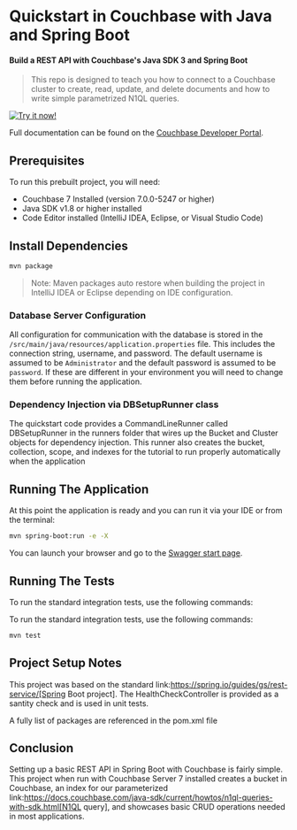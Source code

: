 # Quickstart in Couchbase with Java and Spring Boot
#### Build a REST API with Couchbase's Java SDK 3 and Spring Boot

> This repo is designed to teach you how to connect to a Couchbase cluster to create, read, update, and delete documents and how to write simple parametrized N1QL queries.

[![Try it now!](https://da-demo-images.s3.amazonaws.com/runItNow_outline.png?couchbase-example=java-springboot-quickstart-repo&source=github)](https://gitpod.io/#https://github.com/couchbase-examples/java-springboot-quickstart)

Full documentation can be found on the [Couchbase Developer Portal](https://developer.couchbase.com/tutorial-quickstart-springboot-java/).
## Prerequisites
To run this prebuilt project, you will need:

- Couchbase 7 Installed (version 7.0.0-5247 or higher)
- Java SDK v1.8 or higher installed 
- Code Editor installed (IntelliJ IDEA, Eclipse, or Visual Studio Code)

## Install Dependencies 


```sh
mvn package
```
> Note: Maven packages auto restore when building the project in IntelliJ IDEA or Eclipse depending on IDE configuration.

### Database Server Configuration

All configuration for communication with the database is stored in the `/src/main/java/resources/application.properties` file.  This includes the connection string, username, and password.  The default username is assumed to be `Administrator` and the default password is assumed to be `password`.  If these are different in your environment you will need to change them before running the application.

### Dependency Injection via DBSetupRunner class 

The quickstart code provides a CommandLineRunner called DBSetupRunner in the runners folder that wires up the Bucket and Cluster objects for dependency injection.  This runner also creates the bucket, collection, scope, and indexes for the tutorial to run properly automatically when the application 

## Running The Application

At this point the application is ready and you can run it via your IDE or from the terminal:

```sh
mvn spring-boot:run -e -X
```

You can launch your browser and go to the [Swagger start page](https://localhost:5001/swagger/index.html).

## Running The Tests

To run the standard integration tests, use the following commands:

To run the standard integration tests, use the following commands:

```sh
mvn test
```

## Project Setup Notes

This project was based on the standard link:https://spring.io/guides/gs/rest-service/[Spring Boot project].  The HealthCheckController is provided as a santity check and is used in unit tests.  

A fully list of packages are referenced in the pom.xml file

## Conclusion

Setting up a basic REST API in Spring Boot with Couchbase is fairly simple.  This project when run with Couchbase Server 7 installed creates a bucket in Couchbase, an index for our parameterized link:https://docs.couchbase.com/java-sdk/current/howtos/n1ql-queries-with-sdk.html[N1QL query], and showcases basic CRUD operations needed in most applications.
